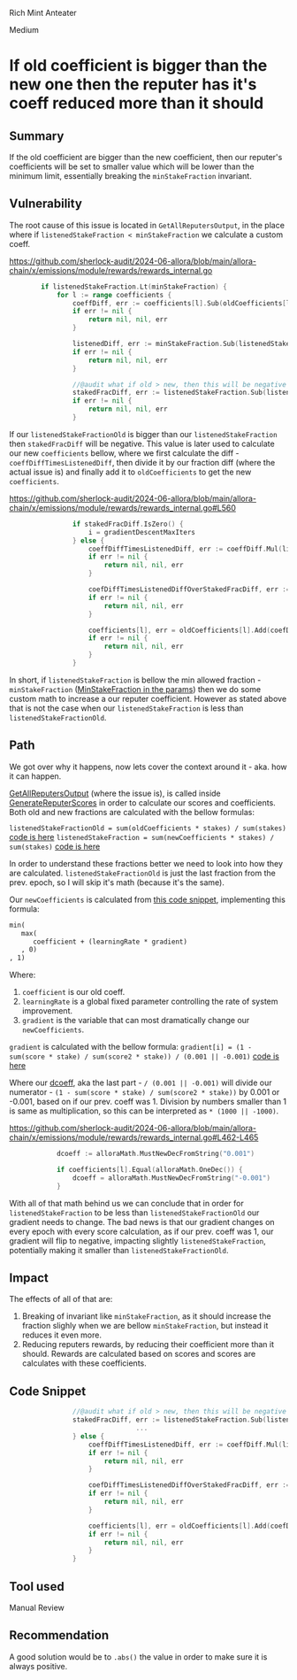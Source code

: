 Rich Mint Anteater

Medium

# If old coefficient is bigger than the new one then the reputer has it's coeff reduced more than it should

## Summary
If the old coefficient are bigger than the new coefficient, then our reputer's coefficients will be set to smaller value which will be lower than the minimum limit, essentially breaking the `minStakeFraction` invariant.

## Vulnerability
The root cause of this issue is located in `GetAllReputersOutput`, in the place where if `listenedStakeFraction < minStakeFraction` we calculate a custom coeff.

https://github.com/sherlock-audit/2024-06-allora/blob/main/allora-chain/x/emissions/module/rewards/rewards_internal.go
```go
		if listenedStakeFraction.Lt(minStakeFraction) {
			for l := range coefficients {
				coeffDiff, err := coefficients[l].Sub(oldCoefficients[l])
				if err != nil {
					return nil, nil, err
				}

				listenedDiff, err := minStakeFraction.Sub(listenedStakeFractionOld)
				if err != nil {
					return nil, nil, err
				}

				//@audit what if old > new, then this will be negative ?
				stakedFracDiff, err := listenedStakeFraction.Sub(listenedStakeFractionOld)
				if err != nil {
					return nil, nil, err
				}
```

If our `listenedStakeFractionOld` is bigger than our `listenedStakeFraction` then `stakedFracDiff` will be negative. This value is later used to calculate our new `coefficients` bellow, where we first calculate the diff - `coeffDiffTimesListenedDiff`, then divide it by our fraction diff (where the actual issue is) and finally add it to `oldCoefficients` to get the new `coefficients`.

https://github.com/sherlock-audit/2024-06-allora/blob/main/allora-chain/x/emissions/module/rewards/rewards_internal.go#L560
```go
				if stakedFracDiff.IsZero() {
					i = gradientDescentMaxIters
				} else {
					coeffDiffTimesListenedDiff, err := coeffDiff.Mul(listenedDiff)
					if err != nil {
						return nil, nil, err
					}

					coefDiffTimesListenedDiffOverStakedFracDiff, err := coeffDiffTimesListenedDiff.Quo(stakedFracDiff)
					if err != nil {
						return nil, nil, err
					}

					coefficients[l], err = oldCoefficients[l].Add(coefDiffTimesListenedDiffOverStakedFracDiff)
					if err != nil {
						return nil, nil, err
					}
				}
```

In short, if `listenedStakeFraction` is bellow the min allowed fraction - `minStakeFraction` ([MinStakeFraction in the params](https://github.com/sherlock-audit/2024-06-allora/blob/main/allora-chain/x/emissions/module/rewards/scores.go#L81)) then we do some custom math to increase a our reputer coefficient. However as stated above that is not the case when our `listenedStakeFraction` is less than `listenedStakeFractionOld`.

## Path
We got over why it happens, now lets cover the context around it - aka. how it can happen.

[GetAllReputersOutput](https://github.com/sherlock-audit/2024-06-allora/blob/main/allora-chain/x/emissions/module/rewards/scores.go#L72-L83) (where the issue is), is called inside [GenerateReputerScores](https://github.com/sherlock-audit/2024-06-allora/blob/main/allora-chain/x/emissions/module/rewards/scores.go#L19) in order to calculate our scores and coefficients. Both old and new fractions are calculated with the bellow formulas:

`listenedStakeFractionOld = sum(oldCoefficients * stakes) / sum(stakes)` [code is here](https://github.com/sherlock-audit/2024-06-allora/blob/main/allora-chain/x/emissions/module/rewards/rewards_internal.go#L526-L537)
`listenedStakeFraction = sum(newCoefficients * stakes) / sum(stakes)` [code is here](https://github.com/sherlock-audit/2024-06-allora/blob/main/allora-chain/x/emissions/module/rewards/rewards_internal.go#L538-L545)

In order to understand these fractions better we need to look into how they are calculated. `listenedStakeFractionOld` is just the last fraction from the prev. epoch, so I will skip it's math (because it's the same).

Our `newCoefficients` is calculated from [this code snippet](https://github.com/sherlock-audit/2024-06-allora/blob/main/allora-chain/x/emissions/module/rewards/rewards_internal.go#L509-L523), implementing this formula:
```markdown
min(
   max( 
      coefficient + (learningRate * gradient) 
   , 0) 
, 1)
```

Where:
1. `coefficient` is our old coeff.
2. `learningRate` is a global fixed parameter controlling the rate of system improvement.
3. `gradient` is the variable that can most dramatically change our `newCoefficients`.

`gradient` is calculated with the bellow formula: 
`gradient[i] = (1 - sum(score * stake) / sum(score2 * stake)) / (0.001 || -0.001)` [code is here](https://github.com/sherlock-audit/2024-06-allora/blob/main/allora-chain/x/emissions/module/rewards/rewards_internal.go#L484-L500)

Where our [dcoeff](https://github.com/sherlock-audit/2024-06-allora/blob/main/allora-chain/x/emissions/module/rewards/rewards_internal.go#L462-L465), aka the last part -  `/ (0.001 || -0.001)` will divide our numerator - `(1 - sum(score * stake) / sum(score2 * stake))` by 0.001 or -0.001, based on if our prev. coeff was 1. Division by numbers smaller than 1 is same as multiplication, so this can be interpreted as `* (1000 || -1000)`.

https://github.com/sherlock-audit/2024-06-allora/blob/main/allora-chain/x/emissions/module/rewards/rewards_internal.go#L462-L465
```go
			dcoeff := alloraMath.MustNewDecFromString("0.001")

			if coefficients[l].Equal(alloraMath.OneDec()) {
				dcoeff = alloraMath.MustNewDecFromString("-0.001")
			}
```

With all of that math behind us we can conclude that in order for `listenedStakeFraction` to be less than `listenedStakeFractionOld` our gradient needs to change. The bad news is that our gradient changes on every epoch with every score calculation, as if our prev. coeff was 1, our gradient will flip to negative, impacting slightly `listenedStakeFraction`, potentially making it smaller than `listenedStakeFractionOld`.

## Impact
The effects of all of that are:
1. Breaking of invariant like `minStakeFraction`, as it should increase the fraction slighly when we are bellow `minStakeFraction`, but instead it reduces it even more.
2.  Reducing reputers rewards, by reducing their coefficient more than it should. Rewards are calculated based on scores and scores are calculates with these coefficients.

## Code Snippet
```go
				//@audit what if old > new, then this will be negative ?
				stakedFracDiff, err := listenedStakeFraction.Sub(listenedStakeFractionOld)
                                ...
				} else {
					coeffDiffTimesListenedDiff, err := coeffDiff.Mul(listenedDiff)
					if err != nil {
						return nil, nil, err
					}

					coefDiffTimesListenedDiffOverStakedFracDiff, err := coeffDiffTimesListenedDiff.Quo(stakedFracDiff)
					if err != nil {
						return nil, nil, err
					}

					coefficients[l], err = oldCoefficients[l].Add(coefDiffTimesListenedDiffOverStakedFracDiff)
					if err != nil {
						return nil, nil, err
					}
				}
```
## Tool used
Manual Review

## Recommendation
A good solution would be to `.abs()` the value in order to make sure it is always positive. 
